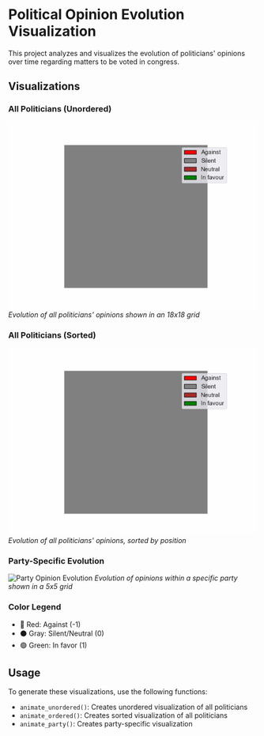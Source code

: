 # Political Opinion Evolution Visualization

This project analyzes and visualizes the evolution of politicians' opinions over time regarding matters to be voted in congress.

## Visualizations

### All Politicians (Unordered)
![Unordered Opinion Evolution](modeldynamic.gif)
*Evolution of all politicians' opinions shown in an 18x18 grid*

### All Politicians (Sorted)
![Sorted Opinion Evolution](sortedmodeldynamic.gif)
*Evolution of all politicians' opinions, sorted by position*

### Party-Specific Evolution
![Party Opinion Evolution](party_modeldynamic.gif)
*Evolution of opinions within a specific party shown in a 5x5 grid*

### Color Legend
- 🔴 Red: Against (-1)
- ⚫ Gray: Silent/Neutral (0)
- 🟢 Green: In favor (1)

## Usage

To generate these visualizations, use the following functions:
- `animate_unordered()`: Creates unordered visualization of all politicians
- `animate_ordered()`: Creates sorted visualization of all politicians
- `animate_party()`: Creates party-specific visualization
